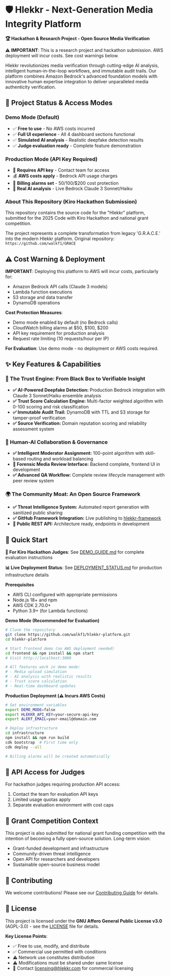 # 🛡️ Hlekkr - Next-Generation Media Integrity Platform

**🏆 Hackathon & Research Project - Open Source Media Verification**

⚠️ **IMPORTANT**: This is a research project and hackathon submission. AWS deployment will incur costs. See cost warnings below.

Hlekkr revolutionizes media verification through cutting-edge AI analysis, intelligent human-in-the-loop workflows, and immutable audit trails. Our platform combines Amazon Bedrock's advanced foundation models with innovative human expertise integration to deliver unparalleled media authenticity verification.

## 🎯 Project Status & Access Modes

### **Demo Mode (Default)**
- ✅ **Free to use** - No AWS costs incurred
- ✅ **Full UI experience** - All 4 dashboard sections functional
- ✅ **Simulated AI analysis** - Realistic deepfake detection results
- ✅ **Judge evaluation ready** - Complete feature demonstration

### **Production Mode (API Key Required)**
- 🔑 **Requires API key** - Contact team for access
- 💰 **AWS costs apply** - Bedrock API usage charges
- 🚨 **Billing alarms set** - $50/$100/$200 cost protection
- 🔬 **Real AI analysis** - Live Bedrock Claude 3 Sonnet/Haiku

### **About This Repository (Kiro Hackathon Submission)**

This repository contains the source code for the "Hlekkr" platform, submitted for the 2025 Code with Kiro Hackathon and national grant competition.

The project represents a complete transformation from legacy 'G.R.A.C.E.' into the modern Hlekkr platform. Original repository: `https://github.com/walkf1/GRACE`

## ⚠️ Cost Warning & Deployment

**IMPORTANT**: Deploying this platform to AWS will incur costs, particularly for:
- Amazon Bedrock API calls (Claude 3 models)
- Lambda function executions
- S3 storage and data transfer
- DynamoDB operations

**Cost Protection Measures**:
- Demo mode enabled by default (no Bedrock calls)
- CloudWatch billing alarms at $50, $100, $200
- API key requirement for production analysis
- Request rate limiting (10 requests/hour per IP)

**For Evaluation**: Use demo mode - no deployment or AWS costs required.

## ✨ Key Features & Capabilities

### 🤖 The Trust Engine: From Black Box to Verifiable Insight

  * **✅ AI-Powered Deepfake Detection:** Production Bedrock integration with Claude 3 Sonnet/Haiku ensemble analysis
  * **✅ Trust Score Calculation Engine:** Multi-factor weighted algorithm with 0-100 scoring and risk classification
  * **✅ Immutable Audit Trail:** DynamoDB with TTL and S3 storage for tamper-proof verification
  * **✅ Source Verification:** Domain reputation scoring and reliability assessment system

### 🤝 Human-AI Collaboration & Governance

  * **✅ Intelligent Moderator Assignment:** 100-point algorithm with skill-based routing and workload balancing
  * **🔄 Forensic Media Review Interface:** Backend complete, frontend UI in development
  * **✅ Advanced QA Workflow:** Complete review lifecycle management with peer review system

### 🌍 The Community Moat: An Open Source Framework

  * **✅ Threat Intelligence System:** Automated report generation with sanitized public sharing
  * **✅ GitHub Framework Integration:** Live publishing to [hlekkr-framework](https://github.com/walkf1/hlekkr-framework)
  * **🔄 Public REST API:** Architecture ready, endpoints in development

## 🚀 Quick Start

**🎯 For Kiro Hackathon Judges**: See [DEMO_GUIDE.md](DEMO_GUIDE.md) for complete evaluation instructions

**📊 Live Deployment Status**: See [DEPLOYMENT_STATUS.md](DEPLOYMENT_STATUS.md) for production infrastructure details

**Prerequisites**

  * AWS CLI configured with appropriate permissions
  * Node.js 18+ and npm
  * AWS CDK 2.70.0+
  * Python 3.9+ (for Lambda functions)

**Demo Mode (Recommended for Evaluation)**

```bash
# Clone the repository
git clone https://github.com/walkf1/hlekkr-platform.git
cd hlekkr-platform

# Start frontend demo (no AWS deployment needed)
cd frontend && npm install && npm start
# Visit http://localhost:3000

# All features work in demo mode:
# - Media upload simulation
# - AI analysis with realistic results  
# - Trust score calculation
# - Real-time dashboard updates
```

**Production Deployment (⚠️ Incurs AWS Costs)**

```bash
# Set environment variables
export DEMO_MODE=false
export HLEKKR_API_KEY=your-secure-api-key
export ALERT_EMAIL=your-email@domain.com

# Deploy infrastructure
cd infrastructure
npm install && npm run build
cdk bootstrap  # First time only
cdk deploy --all

# Billing alarms will be created automatically
```

## 🔑 API Access for Judges

For hackathon judges requiring production API access:
1. Contact the team for evaluation API keys
2. Limited usage quotas apply
3. Separate evaluation environment with cost caps

## 🎯 Grant Competition Context

This project is also submitted for national grant funding competition with the intention of becoming a fully open-source solution. Long-term vision:
- Grant-funded development and infrastructure
- Community-driven threat intelligence
- Open API for researchers and developers
- Sustainable open-source business model

## 🤝 Contributing

We welcome contributions\! Please see our [Contributing Guide](https://github.com/walkf1/hlekkr-platform/blob/main/CONTRIBUTING.md) for details.

## 📄 License

This project is licensed under the **GNU Affero General Public License v3.0** (AGPL-3.0) - see the [LICENSE](https://github.com/walkf1/hlekkr-platform/blob/main/LICENSE) file for details.

**Key License Points**:
- ✅ Free to use, modify, and distribute
- ✅ Commercial use permitted with conditions
- ⚠️ Network use constitutes distribution
- ⚠️ Modifications must be shared under same license
- 📧 Contact licensing@hlekkr.com for commercial licensing
